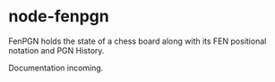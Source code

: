 node-fenpgn
===========

FenPGN holds the state of a chess board along with its FEN positional notation and PGN History.

Documentation incoming. 
